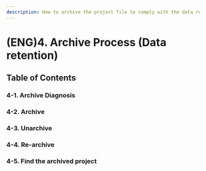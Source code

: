 ```yaml
---
description: How to archive the project file to comply with the data retention policy
---
```


# \(ENG\)4. Archive Process \(Data retention\)

## Table of Contents

### 4-1. Archive Diagnosis

### 4-2. Archive

### 4-3. Unarchive

### 4-4. Re-archive

### 4-5. Find the archived project

